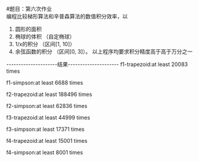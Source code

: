 
#题目：第六次作业  
编程比较梯形算法和辛普森算法的数值积分效率，以 
1. 圆形的面积  
2. 椭球的体积 （自定椭球） 
3. 1/x的积分 （区间[1, 10]）
4. 余弦函数的积分 （区间[0, 3]）。
以上程序均要求积分精度高于高于万分之一

---------------------结果---------------------
f1-trapezoid:at least 20083 times

f1-simpson:at least 6688 times

f2-trapezoid:at least 188496 times

f2-simpson:at least 62836 times

f3-trapezoid:at least 44999 times

f3-simpson:at least 17371 times

f4-trapezoid:at least 15001 times

f4-simpson:at least 8001 times
